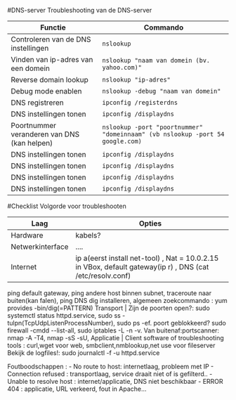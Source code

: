 #DNS-server
Troubleshooting van de DNS-server
 
 Functie| Commando
 ----------| -------------------
 Controleren van de DNS instellingen | ```nslookup```
 Vinden van ip-adres van een domein | ```nslookup "naam van domein (bv. yahoo.com)"```
 Reverse domain lookup | ```nslookup "ip-adres"```
 Debug mode enablen | ```nslookup -debug "naam van domein"```
 DNS registreren | ```ipconfig /registerdns```
 DNS instellingen tonen | ```ipconfig /displaydns```
 Poortnummer veranderen van DNS (kan helpen) | ```nslookup -port "poortnummer" "domeinnaam" (vb nslookup -port 54 google.com)```
 DNS instellingen tonen | ```ipconfig /displaydns```
  DNS instellingen tonen | ```ipconfig /displaydns```
   DNS instellingen tonen | ```ipconfig /displaydns```
    DNS instellingen tonen | ```ipconfig /displaydns```
 
 
 
 
 
 
 
 
 
 
#Checklist
Volgorde voor troubleshooten

Laag | Opties
-----------|----------
Hardware | kabels?
Netwerkinterface | ....
Internet | ip a(eerst install net-tool) , Nat = 10.0.2.15 in VBox, default gateway(ip r) , DNS (cat /etc/resolv.conf) 
ping default gateway, ping andere host binnen subnet, traceroute naar buiten(kan falen), ping DNS
dig installeren, algemeen zoekcommando : yum provides -bin/dig(=PATTERN)
Transport | Zijn de poorten open?: sudo systemctl status httpd.service, sudo ss -tulpn(TcpUdpListenProcessNumber), 
            sudo ps -ef. poort geblokkeerd? sudo firewall -cmdd --list-all, sudo iptables -L -n -v.
            Van buitenaf:portscanner: nmap -A -T4, nmap -sS -sU, 
Applicatie | Client software of troubleshooting tools : curl,wget voor web, smbclient,nmblookup,net use voor fileserver
             Bekijk de logfiles!: sudo journalctl -f -u httpd.service
             
             
             
           
Foutboodschappen : - No route to host: internetlaag, probleem met IP
                   - Connection refused : transportlaag, service draait niet of is gefilterd..
                   - Unable to resolve host : internet/applicatie, DNS niet beschikbaar
                   - ERROR 404 : applicatie, URL verkeerd, fout in Apache...

    
    

